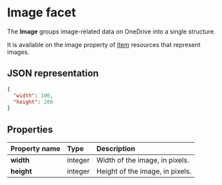 ﻿# Image facet

The **Image** groups image-related data on OneDrive into a single structure.

It is available on the image property of [Item][item-resource] resources that
represent images.

## JSON representation

<!-- { "blockType": "resource", "@odata.type": "oneDrive.image" } -->
```json
{
  "width": 100,
  "height": 200
}
```

## Properties
| Property name | Type    | Description                     |
|:--------------|:--------|:--------------------------------|
| **width**     | integer | Width of the image, in pixels.  |
| **height**    | integer | Height of the image, in pixels. |

[item-resource]: ../resources/item.md
